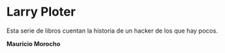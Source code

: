 # Larry Ploter

Esta serie de libros cuentan la historia de un hacker de los que hay pocos.

**Mauricio Morocho**

